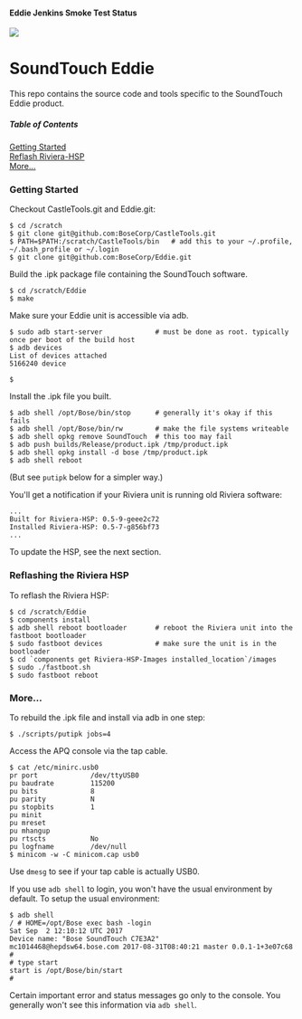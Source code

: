 #### Eddie Jenkins Smoke Test Status
<a title='Jenkins build status for smoke tests against Eddie' href='http://b8daa1c8.ngrok.io/view/Eddie/job/Eddie_Smoke_Tests/'><img src='http://b8daa1c8.ngrok.io/view/Eddie/job/Eddie_Smoke_Tests/badge/icon'></a>

<!-- ngrok is used for secure tunnel so our jenkins server behind our firewall can be accessed from GitHub. When the tests are added and a pull request is submitted an automatic jenkins build is initiated. When that build is successful or failed it will automatically get updated in the Readme. We are using a jenkins plugin that uses API's to update the status of the jenkins build.-->

SoundTouch Eddie
================

This repo contains the source code and tools specific to the SoundTouch Eddie product.

##### Table of Contents  
[Getting Started](#start)  
[Reflash Riviera-HSP](#hsp)  
[More...](#more)  

<a name="start"/>

### Getting Started

Checkout CastleTools.git and Eddie.git:
```shell session
$ cd /scratch
$ git clone git@github.com:BoseCorp/CastleTools.git
$ PATH=$PATH:/scratch/CastleTools/bin   # add this to your ~/.profile, ~/.bash_profile or ~/.login
$ git clone git@github.com:BoseCorp/Eddie.git
```

Build the .ipk package file containing the SoundTouch software.
```shell session
$ cd /scratch/Eddie
$ make
```

Make sure your Eddie unit is accessible via adb.
```shell session
$ sudo adb start-server             # must be done as root. typically once per boot of the build host
$ adb devices
List of devices attached
5166240	device

$
```

Install the .ipk file you built.
```shell session
$ adb shell /opt/Bose/bin/stop      # generally it's okay if this fails
$ adb shell /opt/Bose/bin/rw        # make the file systems writeable
$ adb shell opkg remove SoundTouch  # this too may fail
$ adb push builds/Release/product.ipk /tmp/product.ipk
$ adb shell opkg install -d bose /tmp/product.ipk
$ adb shell reboot
```
(But see `putipk` below for a simpler way.)

You'll get a notification if your Riviera unit is running old Riviera software:
```shell session
...
Built for Riviera-HSP: 0.5-9-geee2c72
Installed Riviera-HSP: 0.5-7-g856bf73
...
```

To update the HSP, see the next section.

<a name="hsp"/>

### Reflashing the Riviera HSP

To reflash the Riviera HSP:
```shell session
$ cd /scratch/Eddie
$ components install
$ adb shell reboot bootloader       # reboot the Riviera unit into the fastboot bootloader
$ sudo fastboot devices             # make sure the unit is in the bootloader
$ cd `components get Riviera-HSP-Images installed_location`/images
$ sudo ./fastboot.sh
$ sudo fastboot reboot
```

### More...

To rebuild the .ipk file and install via adb in one step:

```shell session
$ ./scripts/putipk jobs=4
```

Access the APQ console via the tap cable.

```shell session
$ cat /etc/minirc.usb0
pr port             /dev/ttyUSB0
pu baudrate         115200
pu bits             8
pu parity           N
pu stopbits         1
pu minit
pu mreset
pu mhangup
pu rtscts           No
pu logfname         /dev/null
$ minicom -w -C minicom.cap usb0
```

Use `dmesg` to see if your tap cable is actually USB0.

If you use `adb shell` to login, you won't have the usual environment by default.
To setup the usual environment:

```shell session
$ adb shell
/ # HOME=/opt/Bose exec bash -login
Sat Sep  2 12:10:12 UTC 2017
Device name: "Bose SoundTouch C7E3A2"
mc1014468@hepdsw64.bose.com 2017-08-31T08:40:21 master 0.0.1-1+3e07c68
#
# type start
start is /opt/Bose/bin/start
#
```

Certain important error and status messages go only to the console.
You generally won't see this information via `adb shell`.

